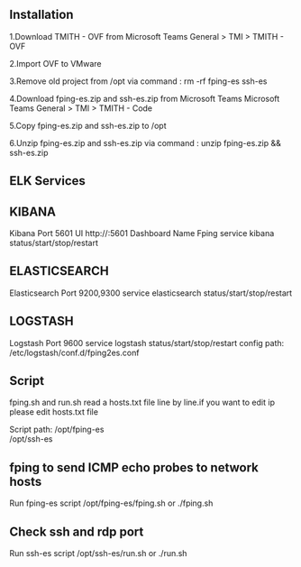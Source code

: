 ## Installation ##
1.Download TMITH - OVF from Microsoft Teams General > TMI > TMITH - OVF

2.Import OVF to VMware

3.Remove old project from /opt via command : rm -rf fping-es ssh-es

4.Download fping-es.zip and ssh-es.zip from Microsoft Teams Microsoft Teams General > TMI > TMITH - Code

5.Copy fping-es.zip and ssh-es.zip to /opt 

6.Unzip fping-es.zip and ssh-es.zip via command : unzip fping-es.zip && ssh-es.zip

## ELK Services ##
## KIBANA ##
Kibana Port 5601
UI 
http://<ip>:5601
Dashboard Name Fping
service kibana status/start/stop/restart

## ELASTICSEARCH ##
Elasticsearch Port 9200,9300
service elasticsearch status/start/stop/restart

## LOGSTASH ##
Logstash Port 9600
service logstash status/start/stop/restart
config path: /etc/logstash/conf.d/fping2es.conf

## Script ##
fping.sh and run.sh read a hosts.txt file line by line.if you want to edit ip please edit hosts.txt file        

Script path: 
/opt/fping-es  
/opt/ssh-es

## fping to send ICMP echo probes to network hosts ##
Run fping-es script
/opt/fping-es/fping.sh 
or
./fping.sh

## Check ssh and rdp port ##
Run ssh-es script
/opt/ssh-es/run.sh 
or
./run.sh
